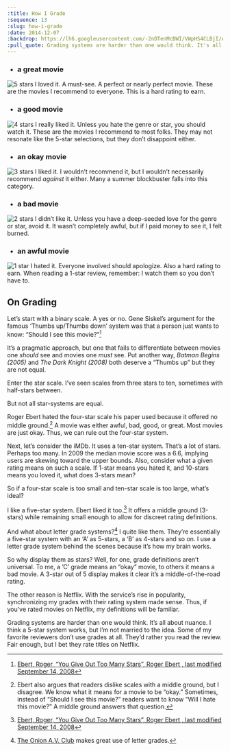 ```yaml
---
:title: How I Grade
:sequence: 13
:slug: how-i-grade
:date: 2014-12-07
:backdrop: https://lh6.googleusercontent.com/-2nDTenMcBWI/VWpHS4CLBjI/AAAAAAAACv8/57TwXsv-T14/w1000-rj/how-i-grade.jpg
:pull_quote: Grading systems are harder than one would think. It's all about nuance. I think a 5-star system works, but I’m not married to the idea.
---
```

* ### a great movie ###
![5 stars](5-stars.svg) I loved it. A must-see. A perfect or nearly perfect movie. These are the movies I recommend to everyone. This is a hard rating to earn.

* ### a good movie ###
![4 stars](4-stars.svg) I really liked it. Unless you hate the genre or star, you should watch it. These are the movies I recommend to most folks. They may not resonate like the 5-star selections, but they don’t disappoint either. 

* ### an okay movie ###
![3 stars](3-stars.svg) I liked it. I wouldn’t recommend it, but I wouldn’t necessarily recommend _against_ it either. Many a summer blockbuster falls into this category. 

* ### a bad movie ###
![2 stars](2-stars.svg) I didn’t like it. Unless you have a deep-seeded love for the genre or star, avoid it. It wasn’t completely awful, but if I paid money to see it, I felt burned.

* ### an awful movie ###
![1 star](1-star.svg) I hated it. Everyone involved should apologize. Also a hard rating to earn. When reading a 1-star review, remember: I watch them so you don’t have to.

## On Grading ##

Let’s start with a binary scale. A yes or no. Gene Siskel’s argument for the famous ‘Thumbs up/Thumbs down’ system was that a person just wants to know: “Should I see this movie?”[^1]

It’s a pragmatic approach, but one that fails to differentiate between movies one _should_ see and movies one _must_ see. Put another way, _Batman Begins (2005)_ and _The Dark Knight (2008)_ both deserve a “Thumbs up” but they are not equal.

Enter the star scale. I’ve seen scales from three stars to ten, sometimes with half-stars between.

But not all star-systems are equal.

Roger Ebert hated the four-star scale his paper used because it offered no middle ground.[^2] A movie was either awful, bad, good, or great. Most movies are just okay. Thus, we can rule out the four-star system.

Next, let’s consider the iMDb. It uses a ten-star system. That’s a lot of stars. Perhaps too many. In 2009 the median movie score was a 6.6, implying users are skewing toward the upper bounds. Also, consider what a given rating means on such a scale. If 1-star means you hated it, and 10-stars means you loved it, what does 3-stars mean?

So if a four-star scale is too small and ten-star scale is too large, what’s ideal?

I like a five-star system. Ebert liked it too.[^1] It offers a middle ground (3-stars) while remaining small enough to allow for discreet rating definitions.

And what about letter grade systems?[^3] I quite like them. They’re essentially a five-star system with an ‘A’ as 5-stars, a ‘B’ as 4-stars and so on. I use a letter grade system behind the scenes because it’s how my brain works.

So why display them as stars? Well, for one, grade definitions aren’t universal. To me, a ’C’ grade means an “okay” movie, to others it means a bad movie. A 3-star out of 5 display makes it clear it’s a middle-of-the-road rating.

The other reason is Netflix. With the service’s rise in popularity, synchronizing my grades with their rating system made sense. Thus, if you’ve rated movies on Netflix, my definitions will be familiar.

Grading systems are harder than one would think. It’s all about nuance. I think a 5-star system works, but I’m not married to the idea. Some of my favorite reviewers don’t use grades at all. They’d rather you read the review. Fair enough, but I bet they rate titles on Netflix.

[^1]: [Ebert, Roger, “You Give Out Too Many Stars”, Roger Ebert , last modified September 14, 2008](http://www.rogerebert.com/rogers-journal/you-give-out-too-many-stars)

[^2]: Ebert also argues that readers dislike scales with a middle ground, but I disagree. We know what it means for a movie to be “okay.” Sometimes, instead of “Should I see this movie?” readers want to know “Will I hate this movie?” A middle ground answers that question.

[^3]: [The Onion A.V. Club](http://www.avclub.com/film/) makes great use of letter grades.